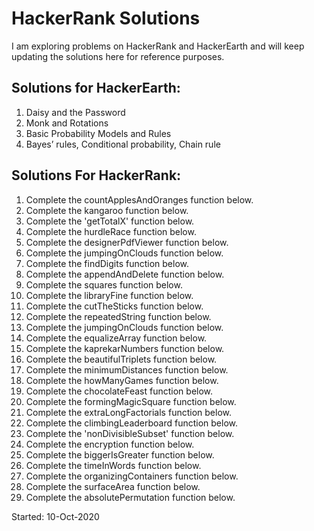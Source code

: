 # HackerRank Solutions

I am exploring problems on HackerRank and HackerEarth and will keep updating the solutions here for reference purposes.
## Solutions for HackerEarth:
1. Daisy and the Password
2. Monk and Rotations
3. Basic Probability Models and Rules
4. Bayes’ rules, Conditional probability, Chain rule

## Solutions For HackerRank:
1. Complete the countApplesAndOranges function below.
2. Complete the kangaroo function below.
3. Complete the 'getTotalX' function below.
4. Complete the hurdleRace function below.
5. Complete the designerPdfViewer function below.
6. Complete the jumpingOnClouds function below.
7. Complete the findDigits function below.
8. Complete the appendAndDelete function below.
9. Complete the squares function below.
10. Complete the libraryFine function below.
11. Complete the cutTheSticks function below.
12. Complete the repeatedString function below.
13. Complete the jumpingOnClouds function below.
14. Complete the equalizeArray function below.
15. Complete the kaprekarNumbers function below.
16. Complete the beautifulTriplets function below.
17. Complete the minimumDistances function below.
18. Complete the howManyGames function below.
19. Complete the chocolateFeast function below.
20. Complete the formingMagicSquare function below.
21. Complete the extraLongFactorials function below.
22. Complete the climbingLeaderboard function below.
23. Complete the 'nonDivisibleSubset' function below.
24. Complete the encryption function below.
25. Complete the biggerIsGreater function below.
26. Complete the timeInWords function below.
27. Complete the organizingContainers function below.
28. Complete the surfaceArea function below.
29. Complete the absolutePermutation function below.

Started: 10-Oct-2020
